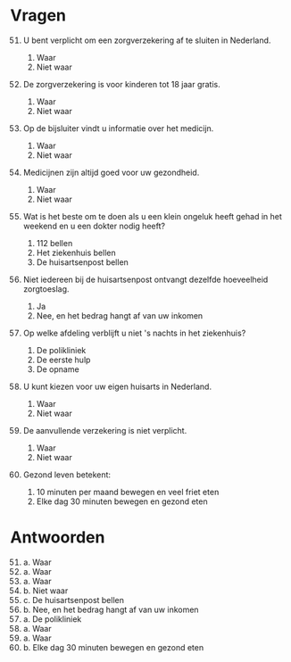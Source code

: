 # Vragen

51. U bent verplicht om een zorgverzekering af te sluiten in Nederland.

    1. Waar
    2. Niet waar

52. De zorgverzekering is voor kinderen tot 18 jaar gratis.

    1. Waar
    2. Niet waar

53. Op de bijsluiter vindt u informatie over het medicijn.

    1. Waar
    2. Niet waar

54. Medicijnen zijn altijd goed voor uw gezondheid.

    1. Waar
    2. Niet waar

55. Wat is het beste om te doen als u een klein ongeluk heeft gehad in het weekend en u een dokter nodig heeft?

    1. 112 bellen
    2. Het ziekenhuis bellen
    3. De huisartsenpost bellen

56. Niet iedereen bij de huisartsenpost ontvangt dezelfde hoeveelheid zorgtoeslag.

    1. Ja
    2. Nee, en het bedrag hangt af van uw inkomen

57. Op welke afdeling verblijft u niet 's nachts in het ziekenhuis?

    1. De polikliniek
    2. De eerste hulp
    3. De opname

58. U kunt kiezen voor uw eigen huisarts in Nederland.

    1. Waar
    2. Niet waar

59. De aanvullende verzekering is niet verplicht.

    1. Waar
    2. Niet waar

60. Gezond leven betekent:
    1. 10 minuten per maand bewegen en veel friet eten
    2. Elke dag 30 minuten bewegen en gezond eten

# Antwoorden

51. a. Waar
52. a. Waar
53. a. Waar
54. b. Niet waar
55. c. De huisartsenpost bellen
56. b. Nee, en het bedrag hangt af van uw inkomen
57. a. De polikliniek
58. a. Waar
59. a. Waar
60. b. Elke dag 30 minuten bewegen en gezond eten
